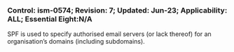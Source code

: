 ### Control: ism-0574; Revision: 7; Updated: Jun-23; Applicability: ALL; Essential Eight:N/A
<p>SPF is used to specify authorised email servers (or lack thereof) for an organisation’s domains (including subdomains).</p>